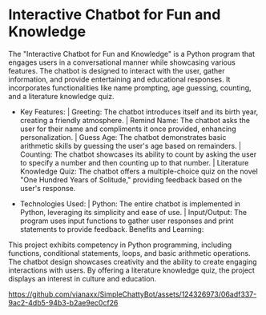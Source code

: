 # Interactive Chatbot for Fun and Knowledge

The "Interactive Chatbot for Fun and Knowledge" is a Python program that engages users in a conversational manner while showcasing various features. The chatbot is designed to interact with the user, gather information, and provide entertaining and educational responses. It incorporates functionalities like name prompting, age guessing, counting, and a literature knowledge quiz.

- Key Features:
| Greeting: The chatbot introduces itself and its birth year, creating a friendly atmosphere.
| Remind Name: The chatbot asks the user for their name and compliments it once provided, enhancing personalization.
| Guess Age: The chatbot demonstrates basic arithmetic skills by guessing the user's age based on remainders.
| Counting: The chatbot showcases its ability to count by asking the user to specify a number and then counting up to that number.
| Literature Knowledge Quiz: The chatbot offers a multiple-choice quiz on the novel "One Hundred Years of Solitude," providing feedback based on the user's response.

- Technologies Used:
| Python: The entire chatbot is implemented in Python, leveraging its simplicity and ease of use.
| Input/Output: The program uses input functions to gather user responses and print statements to provide feedback.
Benefits and Learning:

This project exhibits competency in Python programming, including functions, conditional statements, loops, and basic arithmetic operations. The chatbot design showcases creativity and the ability to create engaging interactions with users. By offering a literature knowledge quiz, the project displays an interest in culture and education.

https://github.com/vianaxx/SimpleChattyBot/assets/124326973/06adf337-9ac2-4db5-94b3-b2ae9ec0cf26

